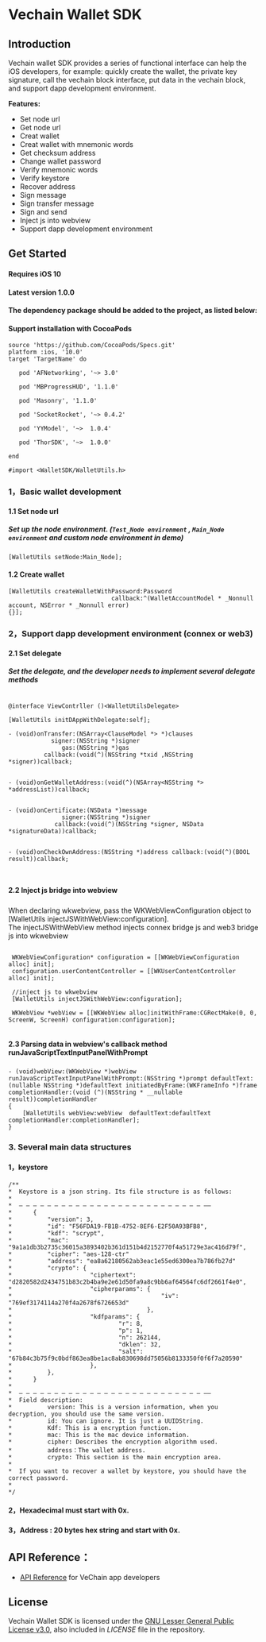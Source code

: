 # Vechain Wallet SDK    


## Introduction

Vechain wallet SDK provides a series of functional interface can help the iOS developers, for example: quickly create the wallet, the private key signature, call the vechain block interface, put data in the vechain block, and support dapp development environment.

**Features:**

- Set node url
- Get node url
- Creat wallet
- Creat wallet with mnemonic words
- Get checksum address
- Change wallet password
- Verify mnemonic words
- Verify keystore
- Recover address
- Sign message
- Sign transfer message
- Sign and send
- Inject js into webview
- Support dapp development environment


## Get Started 

####  Requires iOS 10

#### Latest version 1.0.0

#### The dependency package should be added to the project, as listed below:


#### Support installation with CocoaPods
 
 ```obj-c
 source 'https://github.com/CocoaPods/Specs.git'
 platform :ios, '10.0'
 target 'TargetName' do 
 
    pod 'AFNetworking', '~> 3.0'
 
    pod 'MBProgressHUD', '1.1.0'            
 
    pod 'Masonry', '1.1.0'
 
    pod 'SocketRocket', '~> 0.4.2'
    
    pod 'YYModel', '~>  1.0.4'
    
    pod 'ThorSDK', '~>  1.0.0'
 
 end
```



```obj-c
#import <WalletSDK/WalletUtils.h>
```

###  1，Basic wallet development

#### 1.1 Set node url
##### Set up the node environment. (```Test_Node environment``` , ```Main_Node environment``` and custom node environment in demo)

```obj-c
[WalletUtils setNode:Main_Node];
````
#### 1.2 Create wallet

```obj-c
[WalletUtils createWalletWithPassword:Password
                             callback:^(WalletAccountModel * _Nonnull account, NSError * _Nonnull error)
{}];
```
### 2，Support dapp development environment (connex or web3)

#### 2.1 Set delegate
#####  Set the delegate, and the developer needs to implement several delegate methods

```obj-c

@interface ViewContrller ()<WalletUtilsDelegate>

[WalletUtils initDAppWithDelegate:self];

- (void)onTransfer:(NSArray<ClauseModel *> *)clauses 
            signer:(NSString *)signer 
               gas:(NSString *)gas
          callback:(void(^)(NSString *txid ,NSString *signer))callback;
          

- (void)onGetWalletAddress:(void(^)(NSArray<NSString *> *addressList))callback;


- (void)onCertificate:(NSData *)message 
               signer:(NSString *)signer 
             callback:(void(^)(NSString *signer, NSData *signatureData))callback;
              
              
- (void)onCheckOwnAddress:(NSString *)address callback:(void(^)(BOOL result))callback;

             

````

#### 2.2  Inject js bridge into webview
##### 
When declaring wkwebview, pass the WKWebViewConfiguration object to [WalletUtils injectJSWithWebView:configuration].   
The injectJSWithWebView method injects connex bridge js and web3 bridge js into wkwebview


```obj-c  

 WKWebViewConfiguration* configuration = [[WKWebViewConfiguration alloc] init];
 configuration.userContentController = [[WKUserContentController alloc] init];
    
 //inject js to wkwebview
 [WalletUtils injectJSWithWebView:configuration];
    
 WKWebView *webView = [[WKWebView alloc]initWithFrame:CGRectMake(0, 0, ScreenW, ScreenH) configuration:configuration];


```

#### 2.3 Parsing data in webview's callback method runJavaScriptTextInputPanelWithPrompt
##### 
```obj-c
- (void)webView:(WKWebView *)webView runJavaScriptTextInputPanelWithPrompt:(NSString *)prompt defaultText:(nullable NSString *)defaultText initiatedByFrame:(WKFrameInfo *)frame completionHandler:(void (^)(NSString * __nullable result))completionHandler
{
    [WalletUtils webView:webView  defaultText:defaultText completionHandler:completionHandler];
}
```
### 3. Several main data structures

#### 1，keystore
```obj-c
/**
*  Keystore is a json string. Its file structure is as follows:
*
*  — — — — — — — — — — — — — — — — — — — — — — — — — — ——
*      {
*          "version": 3,
*          "id": "F56FDA19-FB1B-4752-8EF6-E2F50A93BFB8",
*          "kdf": "scrypt",
*          "mac": "9a1a1db3b2735c36015a3893402b361d151b4d2152770f4a51729e3ac416d79f",
*          "cipher": "aes-128-ctr"
*          "address": "ea8a62180562ab3eac1e55ed6300ea7b786fb27d"
*          "crypto": {
*                      "ciphertext": "d2820582d2434751b83c2b4ba9e2e61d50fa9a8c9bb6af64564fc6df2661f4e0",
*                      "cipherparams": {
*                                          "iv": "769ef3174114a270f4a2678f6726653d"
*                                      },
*                      "kdfparams": {
*                              "r": 8,
*                              "p": 1,
*                              "n": 262144,
*                              "dklen": 32,
*                              "salt": "67b84c3b75f9c0bdf863ea8be1ac8ab830698dd75056b8133350f0f6f7a20590"
*                      },
*          },
*      }
*
*  — — — — — — — — — — — — — — — — — — — — — — — — — — ——
*  Field description:
*          version: This is a version information, when you decryption, you should use the same version.
*          id: You can ignore. It is just a UUIDString.
*          Kdf: This is a encryption function.
*          mac: This is the mac device information.
*          cipher: Describes the encryption algorithm used.
*          address：The wallet address.
*          crypto: This section is the main encryption area.
*
*  If you want to recover a wallet by keystore, you should have the correct password.
*
*/
```
#### 2，Hexadecimal must start with 0x.

#### 3，Address : 20 bytes hex string and start with 0x.

## API Reference：

+ [API Reference](https://vit.digonchain.com/vechain-mobile-apps/ios-wallet-sdk/blob/master/API%20Reference%20.md) for VeChain app developers

## License

Vechain Wallet SDK is licensed under the
[GNU Lesser General Public License v3.0](https://www.gnu.org/licenses/lgpl-3.0.html), also included
in *LICENSE* file in the repository.


